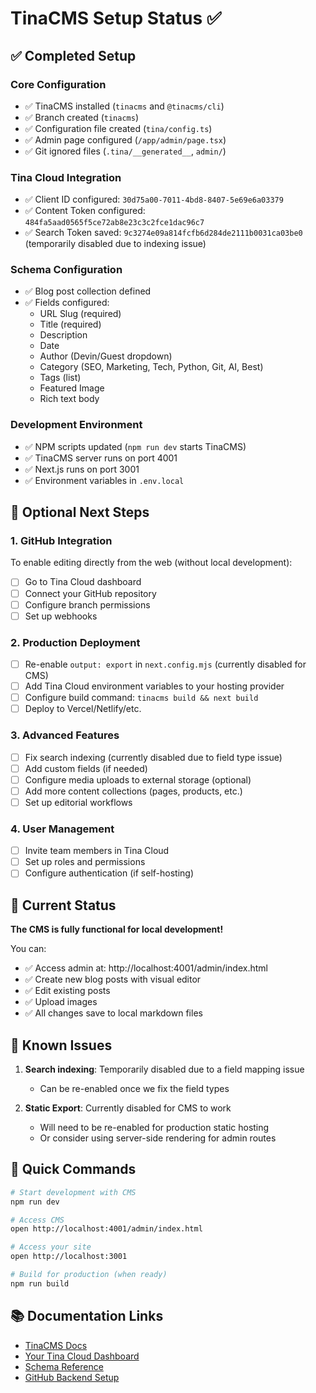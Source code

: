# TinaCMS Setup Status ✅

## ✅ Completed Setup

### Core Configuration
- ✅ TinaCMS installed (`tinacms` and `@tinacms/cli`)
- ✅ Branch created (`tinacms`)
- ✅ Configuration file created (`tina/config.ts`)
- ✅ Admin page configured (`/app/admin/page.tsx`)
- ✅ Git ignored files (`.tina/__generated__`, `admin/`)

### Tina Cloud Integration
- ✅ Client ID configured: `30d75a00-7011-4bd8-8407-5e69e6a03379`
- ✅ Content Token configured: `484fa5aad0565f5ce72ab8e23c3c2fce1dac96c7`
- ✅ Search Token saved: `9c3274e09a814fcfb6d284de2111b0031ca03be0` (temporarily disabled due to indexing issue)

### Schema Configuration
- ✅ Blog post collection defined
- ✅ Fields configured:
  - URL Slug (required)
  - Title (required)
  - Description
  - Date
  - Author (Devin/Guest dropdown)
  - Category (SEO, Marketing, Tech, Python, Git, AI, Best)
  - Tags (list)
  - Featured Image
  - Rich text body

### Development Environment
- ✅ NPM scripts updated (`npm run dev` starts TinaCMS)
- ✅ TinaCMS server runs on port 4001
- ✅ Next.js runs on port 3001
- ✅ Environment variables in `.env.local`

## 🔧 Optional Next Steps

### 1. GitHub Integration
To enable editing directly from the web (without local development):
- [ ] Go to Tina Cloud dashboard
- [ ] Connect your GitHub repository
- [ ] Configure branch permissions
- [ ] Set up webhooks

### 2. Production Deployment
- [ ] Re-enable `output: export` in `next.config.mjs` (currently disabled for CMS)
- [ ] Add Tina Cloud environment variables to your hosting provider
- [ ] Configure build command: `tinacms build && next build`
- [ ] Deploy to Vercel/Netlify/etc.

### 3. Advanced Features
- [ ] Fix search indexing (currently disabled due to field type issue)
- [ ] Add custom fields (if needed)
- [ ] Configure media uploads to external storage (optional)
- [ ] Add more content collections (pages, products, etc.)
- [ ] Set up editorial workflows

### 4. User Management
- [ ] Invite team members in Tina Cloud
- [ ] Set up roles and permissions
- [ ] Configure authentication (if self-hosting)

## 🚀 Current Status

**The CMS is fully functional for local development!**

You can:
- ✅ Access admin at: http://localhost:4001/admin/index.html
- ✅ Create new blog posts with visual editor
- ✅ Edit existing posts
- ✅ Upload images
- ✅ All changes save to local markdown files

## 📝 Known Issues

1. **Search indexing**: Temporarily disabled due to a field mapping issue
   - Can be re-enabled once we fix the field types
   
2. **Static Export**: Currently disabled for CMS to work
   - Will need to be re-enabled for production static hosting
   - Or consider using server-side rendering for admin routes

## 🎯 Quick Commands

```bash
# Start development with CMS
npm run dev

# Access CMS
open http://localhost:4001/admin/index.html

# Access your site
open http://localhost:3001

# Build for production (when ready)
npm run build
```

## 📚 Documentation Links

- [TinaCMS Docs](https://tina.io/docs/)
- [Your Tina Cloud Dashboard](https://app.tina.io/)
- [Schema Reference](https://tina.io/docs/schema/)
- [GitHub Backend Setup](https://tina.io/docs/tina-cloud/connecting-site/)